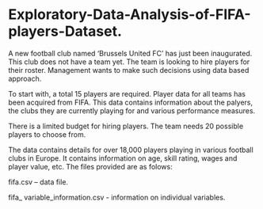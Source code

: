 # Exploratory-Data-Analysis-of-FIFA-players-Dataset.

A new football club named ‘Brussels United FC’ has just been inaugurated. This club does not have a team yet. The team is looking to hire players for their roster. Management wants to make such decisions using data based approach.

To start with, a total 15 players are required. Player data for all teams has been acquired from FIFA. This data contains information about the palyers, the clubs they are currently playing for and various performance measures.

There is a limited budget for hiring players. The team needs 20 possible players to choose from.

The data contains details for over 18,000 players playing in various football clubs in Europe. It contains information on age, skill rating, wages and player value, etc. The files provided are as folows: 

fifa.csv – data file.

fifa_ variable_information.csv - information on individual variables.
